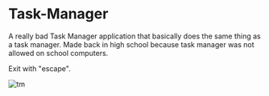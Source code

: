 # Task-Manager
A really bad Task Manager application that basically does the same thing as a task manager. Made back in high school because task manager was not allowed on school computers.

Exit with "escape".

![tm](https://user-images.githubusercontent.com/47724472/152276586-ad5d1fe3-f512-425d-abfc-8335406e300a.JPG)
